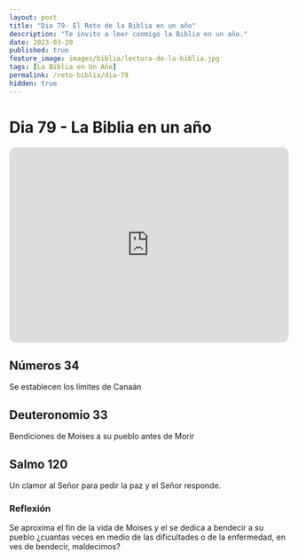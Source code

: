 ```yaml
---
layout: post
title: "Dia 79- El Reto de la Biblia en un año"
description: "Te invito a leer conmigo la Biblia en un año."
date: 2023-03-20
published: true
feature_image: images/biblia/lectura-de-la-biblia.jpg
tags: [La Biblia en Un Año]
permalink: /reto-biblia/dia-79
hidden: true
---
```


# Dia 79 - La Biblia en un año
<iframe style="border-radius:12px" src="https://open.spotify.com/embed/episode/4feurvwVwX9i89Mn8DHplh?utm_source=generator" width="100%" height="352" frameBorder="0" allowfullscreen="" allow="autoplay; clipboard-write; encrypted-media; fullscreen; picture-in-picture" loading="lazy"></iframe>

## Números 34
Se establecen los límites de Canaán

## Deuteronomio 33
Bendiciones de Moises a su pueblo antes de Morir

## Salmo 120
Un clamor al Señor para pedir la paz y el Señor responde.

### Reflexión
Se aproxima el fin de la vida de Moises y el se dedica a bendecir a su pueblo ¿cuantas veces en medio de las dificultades o de la enfermedad, en ves de bendecir, maldecimos?







